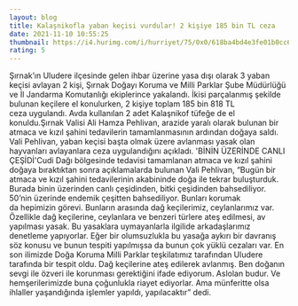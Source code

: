 ```yaml
--- 
layout: blog
title: Kalaşnikofla yaban keçisi vurdular! 2 kişiye 185 bin TL ceza
date: 2021-11-10 10:55:25
thumbnail: https://i4.hurimg.com/i/hurriyet/75/0x0/618ba4bd4e3fe01b0cc64ba4.jpg
rating: 5
---
```

Şırnak’ın Uludere ilçesinde gelen ihbar üzerine yasa dışı olarak 3 yaban keçisi avlayan 2 kişi, Şırnak Doğayı Koruma ve Milli Parklar Şube Müdürlüğü ve İl Jandarma Komutanlığı ekiplerince yakalandı. İkisi parçalanmış şekilde bulunan keçilere el konulurken, 2 kişiye toplam 185 bin 818 TL ceza uygulandı. Avda kullanılan 2 adet Kalaşnikof tüfeğe de el konuldu.Şırnak Valisi Ali Hamza Pehlivan, arazide yaralı olarak bulunan bir atmaca ve kızıl şahini tedavilerin tamamlanmasının ardından doğaya saldı. Vali Pehlivan, yaban keçisi başta olmak üzere avlanması yasak olan hayvanları avlayanlara ceza uygulandığını açıkladı. 'BİNİN ÜZERİNDE CANLI ÇEŞİDİ'Cudi Dağı bölgesinde tedavisi tamamlanan atmaca ve kızıl şahini doğaya bıraktıktan sonra açıklamalarda bulunan Vali Pehlivan, “Bugün bir atmaca ve kızıl şahini tedavilerinin akabininde doğa ile tekrar buluşturduk. Burada binin üzerinden canlı çeşidinden, bitki çeşidinden bahsediliyor. 50’nin üzerinde endemik çeşitten bahsediliyor. Bunları korumak da hepimizin görevi. Bunların arasında dağ keçilerimiz, ceylanlarımız var. Özellikle dağ keçilerine, ceylanlara ve benzeri türlere ateş edilmesi, av yapılması yasak. Bu yasaklara uymayanlarla ilgilide arkadaşlarımız denetleme yapıyorlar. Eğer bir olumsuzlukla bu yasağa aykırı bir davranış söz konusu ve bunun tespiti yapılmışsa da bunun çok yüklü cezaları var. En son ilimizde Doğa Koruma Milli Parklar teşkilatımız tarafından Uludere tarafında bir tespit oldu. Dağ keçilerine ateş edilerek avlanmış. Ben doğanın sevgi ile özveri ile korunması gerektiğini ifade ediyorum. Aslolan budur. Ve hemşerilerimizde buna çoğunlukla riayet ediyorlar. Ama münferitte olsa ihlaller yaşandığında işlemler yapıldı, yapılacaktır” dedi.